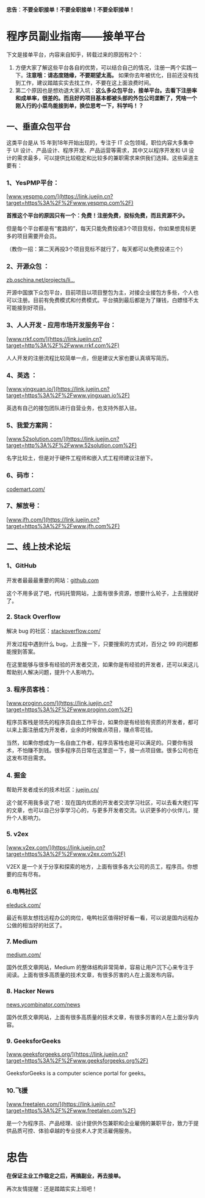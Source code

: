 **忠告**：**不要全职接单！不要全职接单！不要全职接单！**

# 程序员副业指南——接单平台

下文是接单平台，内容来自知乎，转载过来的原因有2个：

1. 方便大家了解这些平台各自的优势，可以结合自己的情况，注册一两个实践一下。**注意哦：请态度随缘，不要期望太高。** 如果你去年被优化，目前还没有找到工作，建议踏踏实实去找工作，不要在这上面浪费时间。
2. 第二个原因也是想劝退大家入坑：**这么多众包平台，接单平台。去看下注册率和成单率，很差的。而且好的项目基本都被头部的外包公司垄断了，凭啥一个刚入行的小菜鸟能接到单，换位思考一下，科学吗！？**

## 一、垂直众包平台

这类平台是从 15 年到18年开始出现的，专注于 IT 众包领域，职位内容大多集中于 UI 设计、产品设计、程序开发、产品运营等需求，其中又以程序开发和 UI 设计的需求最多，可以提供比较稳定和比较多的兼职需求来供我们选择。这些渠道主要有：

### 1、YesPMP平台：

[www.yespmp.com/](https://link.juejin.cn?target=https%3A%2F%2Fwww.yespmp.com%2F)

**首推这个平台的原因只有一个：免费！注册免费，投标免费，而且资源不少。**

但是每个平台都是有“套路的”，每天只能免费投递3个项目竞标，你如果想竞标更多的项目需要开会员。

（教你一招：第二天再投3个项目竞标不就行了，每天都可以免费投递三个）

### 2、开源众包 ：

[zb.oschina.net/projects/li…](https://link.juejin.cn?target=https%3A%2F%2Fzb.oschina.net%2Fprojects%2Flist.html)

开源中国旗下众包平台，目前项目以项目整包为主，对接企业接包方多些，个人也可以注册。目前有免费模式和付费模式。平台搞到最后都是为了赚钱，白嫖怪不太可能接到好项目。

### 3、人人开发 - 应用市场开发服务平台：

[www.rrkf.com/](https://link.juejin.cn?target=http%3A%2F%2Fwww.rrkf.com%2F)

人人开发的注册流程比较简单一点，但是建议大家也要认真填写简历。

### 4、英选 ：

[www.yingxuan.io/](https://link.juejin.cn?target=https%3A%2F%2Fwww.yingxuan.io%2F)

英选有自己的接包团队进行自营业务，也支持外部入驻。

### 5、我爱方案网：

[www.52solution.com/](https://link.juejin.cn?target=http%3A%2F%2Fwww.52solution.com%2F)

名字比较土，但是对于硬件工程师和嵌入式工程师建议注册下。

### 6、码市：

[codemart.com/](https://link.juejin.cn?target=https%3A%2F%2Fcodemart.com%2F)

### 7、解放号：

[www.jfh.com/](https://link.juejin.cn?target=https%3A%2F%2Fwww.jfh.com%2F)

## 二、线上技术论坛

### 1、GitHub

开发者最最最重要的网站：[github.com](https://link.juejin.cn?target=https%3A%2F%2Fgithub.com)

这个不用多说了吧，代码托管网站，上面有很多资源，想要什么轮子，上去搜就好了。

### 2. Stack Overflow

解决 bug 的社区：[stackoverflow.com/](https://link.juejin.cn?target=https%3A%2F%2Fstackoverflow.com%2F)

开发过程中遇到什么 bug，上去搜一下，只要搜索的方式对，百分之 99 的问题都能搜到答案。

在这里能够与很多有经验的开发者交流，如果你是有经验的开发者，还可以来这儿帮助别人解决问题，提升个人影响力。

### 3. 程序员客栈：

[www.proginn.com/](https://link.juejin.cn?target=https%3A%2F%2Fwww.proginn.com%2F)

程序员客栈是领先的程序员自由工作平台，如果你是有经验有资质的开发者，都可以来上面注册成为开发者，业余的时候做点项目，赚点零花钱。

当然，如果你想成为一名自由工作者，程序员客栈也是可以满足的。只要你有技术，不怕赚不到钱。很多程序员日常在这里逛一下，接一点项目做。很多公司也在这发布项目需求。

### 4. 掘金

帮助开发者成长的技术社区：[juejin.cn/](https://juejin.cn/)

这个就不用我多说了吧：现在国内优质的开发者交流学习社区，可以去看大佬们写的文章，也可以自己分享学习心的，与更多开发者交流。认识更多的小伙伴儿，提升个人影响力。

### 5. v2ex

[www.v2ex.com/](https://link.juejin.cn?target=https%3A%2F%2Fwww.v2ex.com%2F)

V2EX 是一个关于分享和探索的地方，上面有很多各大公司的员工，程序员。你想要的应有尽有。

### 6.电鸭社区

[eleduck.com/](https://link.juejin.cn?target=https%3A%2F%2Feleduck.com%2F)

最近有朋友想找远程办公的岗位，电鸭社区值得好好看一看，可以说是国内远程办公做的相当好的社区了。

### 7. Medium

[medium.com/](https://link.juejin.cn?target=https%3A%2F%2Fmedium.com%2F)

国外优质文章网站，Medium 的整体结构非常简单，容易让用户沉下心来专注于阅读。上面有很多高质量的技术文章，有很多厉害的人在上面发布内容。

### 8. Hacker News

[news.ycombinator.com/news](https://link.juejin.cn?target=https%3A%2F%2Fnews.ycombinator.com%2Fnews)

国外优质文章网站，上面有很多高质量的技术文章，有很多厉害的人在上面分享内容。

### 9. GeeksforGeeks

[www.geeksforgeeks.org/](https://link.juejin.cn?target=https%3A%2F%2Fwww.geeksforgeeks.org%2F)

GeeksforGeeks is a computer science portal for geeks。

### 10.飞援

[www.freetalen.com/](https://link.juejin.cn?target=https%3A%2F%2Fwww.freetalen.com%2F)

是一个为程序员、产品经理、设计提供外包兼职和企业雇佣的兼职平台，致力于提供品质可控、体验卓越的专业技术人才灵活雇佣服务。

# 忠告

**在保证主业工作稳定之后，再搞副业，再去接单。**

再次友情提醒：还是踏踏实实上班吧！

